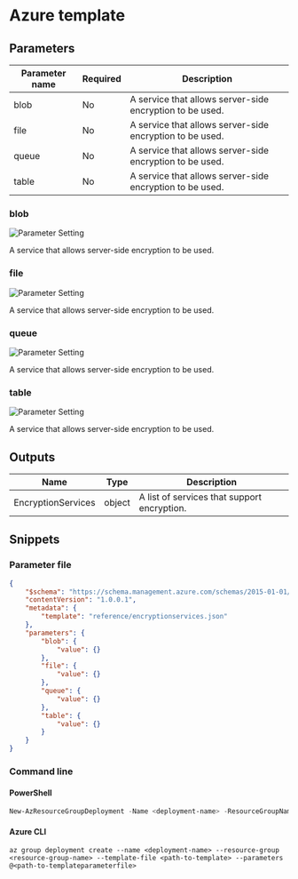 # Azure template

## Parameters

Parameter name | Required | Description
-------------- | -------- | -----------
blob           | No       | A service that allows server-side encryption to be used.
file           | No       | A service that allows server-side encryption to be used.
queue          | No       | A service that allows server-side encryption to be used.
table          | No       | A service that allows server-side encryption to be used.

### blob

![Parameter Setting](https://img.shields.io/badge/parameter-optional-green?style=flat-square)

A service that allows server-side encryption to be used.

### file

![Parameter Setting](https://img.shields.io/badge/parameter-optional-green?style=flat-square)

A service that allows server-side encryption to be used.

### queue

![Parameter Setting](https://img.shields.io/badge/parameter-optional-green?style=flat-square)

A service that allows server-side encryption to be used.

### table

![Parameter Setting](https://img.shields.io/badge/parameter-optional-green?style=flat-square)

A service that allows server-side encryption to be used.

## Outputs

Name | Type | Description
---- | ---- | -----------
EncryptionServices | object | A list of services that support encryption.

## Snippets

### Parameter file

```json
{
    "$schema": "https://schema.management.azure.com/schemas/2015-01-01/deploymentParameters.json#",
    "contentVersion": "1.0.0.1",
    "metadata": {
        "template": "reference/encryptionservices.json"
    },
    "parameters": {
        "blob": {
            "value": {}
        },
        "file": {
            "value": {}
        },
        "queue": {
            "value": {}
        },
        "table": {
            "value": {}
        }
    }
}
```

### Command line

#### PowerShell

```powershell
New-AzResourceGroupDeployment -Name <deployment-name> -ResourceGroupName <resource-group-name> -TemplateFile <path-to-template> -TemplateParameterFile <path-to-templateparameter>
```

#### Azure CLI

```text
az group deployment create --name <deployment-name> --resource-group <resource-group-name> --template-file <path-to-template> --parameters @<path-to-templateparameterfile>
```
